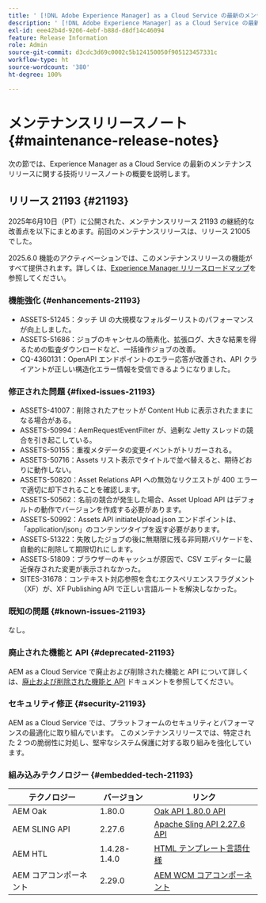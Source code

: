 ```yaml
---
title: ' [!DNL Adobe Experience Manager] as a Cloud Service の最新のメンテナンスリリースノート。'
description: ' [!DNL Adobe Experience Manager] as a Cloud Service の最新のメンテナンスリリースノート。'
exl-id: eee42b4d-9206-4ebf-b88d-d8df14c46094
feature: Release Information
role: Admin
source-git-commit: d3cdc3d69c0002c5b124150050f905123457331c
workflow-type: ht
source-wordcount: '380'
ht-degree: 100%

---
```



# メンテナンスリリースノート {#maintenance-release-notes}

次の節では、Experience Manager as a Cloud Service の最新のメンテナンスリリースに関する技術リリースノートの概要を説明します。

## リリース 21193 {#21193}

2025年6月10日（PT）に公開された、メンテナンスリリース 21193 の継続的な改善点を以下にまとめます。前回のメンテナンスリリースは、リリース 21005 でした。

2025.6.0 機能のアクティベーションでは、このメンテナンスリリースの機能がすべて提供されます。詳しくは、[Experience Manager リリースロードマップ](https://experienceleague.adobe.com/ja/docs/experience-manager-release-information/aem-release-updates/update-releases-roadmap)を参照してください。

### 機能強化 {#enhancements-21193}

* ASSETS-51245：タッチ UI の大規模なフォルダーリストのパフォーマンスが向上しました。
* ASSETS-51686：ジョブのキャンセルの簡素化、拡張ログ、大きな結果を得るための監査ダウンロードなど、一括操作ジョブの改善。
* CQ-4360131：OpenAPI エンドポイントのエラー応答が改善され、API クライアントが正しい構造化エラー情報を受信できるようになりました。

### 修正された問題 {#fixed-issues-21193}

* ASSETS-41007：削除されたアセットが Content Hub に表示されたままになる場合がある。
* ASSETS-50994：AemRequestEventFilter が、過剰な Jetty スレッドの競合を引き起こしている。
* ASSETS-50155：重複メタデータの変更イベントがトリガーされる。
* ASSETS-50716：Assets リスト表示でタイトルで並べ替えると、期待どおりに動作しない。
* ASSETS-50820：Asset Relations API への無効なリクエストが 400 エラーで適切に却下されることを確認します。
* ASSETS-50562：名前の競合が発生した場合、Asset Upload API はデフォルトの動作でバージョンを作成する必要があります。
* ASSETS-50992：Assets API initiateUpload.json エンドポイントは、「application/json」のコンテンツタイプを返す必要があります。
* ASSETS-51322：失敗したジョブの後に無期限に残る非同期バリケードを、自動的に削除して期限切れにします。
* ASSETS-51809：ブラウザーのキャッシュが原因で、CSV エディターに最近保存された変更が表示されなかった。
* SITES-31678：コンテキスト対応参照を含むエクスペリエンスフラグメント（XF）が、XF Publishing API で正しい言語ルートを解決しなかった。


### 既知の問題 {#known-issues-21193}

なし。

### 廃止された機能と API {#deprecated-21193}

AEM as a Cloud Service で廃止および削除された機能と API について詳しくは、[廃止および削除された機能と API](/help/release-notes/deprecated-removed-features.md) ドキュメントを参照してください。

### セキュリティ修正 {#security-21193}

AEM as a Cloud Service では、プラットフォームのセキュリティとパフォーマンスの最適化に取り組んでいます。 このメンテナンスリリースでは、特定された 2 つの脆弱性に対処し、堅牢なシステム保護に対する取り組みを強化しています。

### 組み込みテクノロジー {#embedded-tech-21193}

| テクノロジー | バージョン | リンク |
|---|---|---|
| AEM Oak | 1.80.0 | [Oak API 1.80.0 API](https://www.javadoc.io/doc/org.apache.jackrabbit/oak-api/1.80.0/index.html) |
| AEM SLING API | 2.27.6 | [Apache Sling API 2.27.6 API](https://www.javadoc.io/doc/org.apache.sling/org.apache.sling.api/latest/index.html) |
| AEM HTL | 1.4.28-1.4.0 | [HTML テンプレート言語仕様](https://github.com/adobe/htl-spec) |
| AEM コアコンポーネント | 2.29.0 | [AEM WCM コアコンポーネント](https://github.com/adobe/aem-core-wcm-components) |
